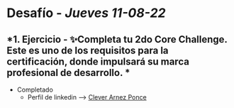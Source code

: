 # Desafío - *Jueves 11-08-22*

## *1. Ejercicio - ✨Completa tu 2do Core Challenge. Este es uno de los requisitos para la certificación, donde impulsará su marca profesional de desarrollo. *

- Completado
  - Perfil de linkedin --> [Clever Arnez Ponce](https://www.linkedin.com/in/arnezponceclever/)
